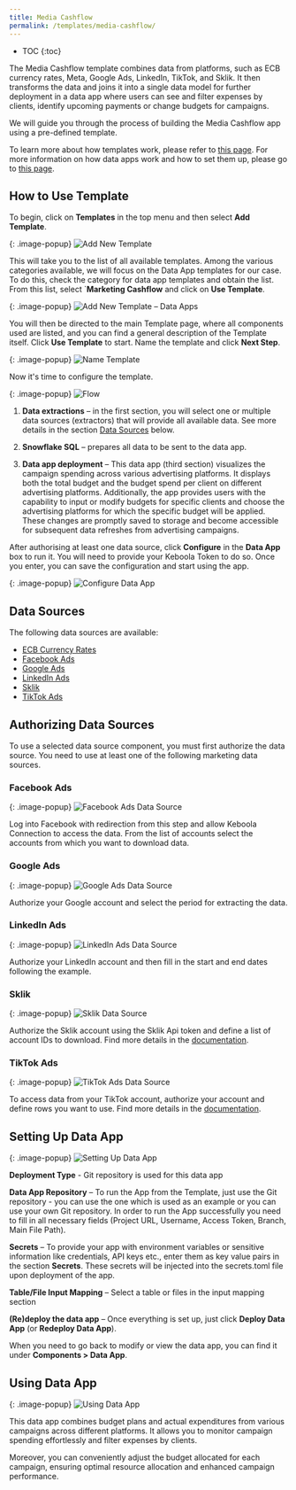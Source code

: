 ```yaml
---
title: Media Cashflow
permalink: /templates/media-cashflow/
---
```


* TOC
{:toc}

The Media Cashflow template combines data from platforms, such as ECB currency rates, Meta, Google Ads, LinkedIn, TikTok, and Sklik. 
It then transforms the data and joins it into a single data model for further deployment in a data app where users can see and filter expenses by clients, 
identify upcoming payments or change budgets for campaigns.

We will guide you through the process of building the Media Cashflow app using a pre-defined template. 

To learn more about how templates work, please refer to [this page](https://help.keboola.com/templates/). 
For more information on how data apps work and how to set them up, please go to [this page](https://help.keboola.com/components/data-apps/).

## How to Use Template
To begin, click on **Templates** in the top menu and then select **Add Template**.

{: .image-popup}
![Add New Template](/templates/media-cashflow/add-template.png)

This will take you to the list of all available templates. Among the various categories available, we will focus on the Data App templates for our case. 
To do this, check the category for data app templates and obtain the list. From this list, select `**Marketing Cashflow** and click on **Use Template**.

{: .image-popup}
![Add New Template – Data Apps](/templates/media-cashflow/new-template-data-apps.png)

You will then be directed to the main Template page, where all components used are listed, and you can find a general description of the Template itself. 
Click **Use Template** to start. Name the template and click **Next Step**.

{: .image-popup}
![Name Template](/templates/media-cashflow/name-template.png)

Now it's time to configure the template.

{: .image-popup}
![Flow](/templates/media-cashflow/flow.png)

1. **Data extractions** – in the first section, you will select one or multiple data sources (extractors) that will provide all available data. See more details in the section [Data Sources](/templates/media-cashflow/#data-sources) below.

2. **Snowflake SQL** – prepares all data to be sent to the data app.

3. **Data app deployment** – This data app (third section) visualizes the campaign spending across various advertising platforms. 
It displays both the total budget and the budget spend per client on different advertising platforms. Additionally,
the app provides users with the capability to input or modify budgets for specific clients and choose the advertising platforms 
for which the specific budget will be applied. These changes are promptly saved to storage and become accessible for subsequent data refreshes 
from advertising campaigns.

After authorising at least one data source, click **Configure** in the **Data App** box to run it. You will need to provide your Keboola Token to do so. 
Once you enter, you can save the configuration and start using the app.

{: .image-popup}
![Configure Data App](/templates/media-cashflow/configure-data-app.png)

## Data Sources
The following data sources are available:

- [ECB Currency Rates](https://fixer.io/documentation)
- [Facebook Ads](https://www.facebook.com/business/)
- [Google Ads](https://ads.google.com/)
- [LinkedIn Ads](https://business.linkedin.com/marketing-solutions/)
- [Sklik](https://www.sklik.cz/)
- [TikTok Ads](https://business-api.tiktok.com/portal/docs?id=1740302848100353)

## Authorizing Data Sources
To use a selected data source component, you must first authorize the data source. You need to use at least one of the following marketing data sources.

### Facebook Ads

{: .image-popup}
![Facebook Ads Data Source](/templates/media-cashflow/fb-ads-source.png)

Log into Facebook with redirection from this step and allow Keboola Connection to access the data.
From the list of accounts select the accounts from which you want to download data.

### Google Ads

{: .image-popup}
![Google Ads Data Source](/templates/media-cashflow/google-ads-source.png)

Authorize your Google account and select the period for extracting the data.

### LinkedIn Ads

{: .image-popup}
![LinkedIn Ads Data Source](/templates/media-cashflow/linkedin-ads-source.png)

Authorize your LinkedIn account and then fill in the start and end dates following the example.

### Sklik

{: .image-popup}
![Sklik Data Source](/templates/media-cashflow/sklik-source.png)

Authorize the Sklik account using the Sklik Api token and define a list of account IDs to download. Find more details in the [documentation](https://help.keboola.com/components/extractors/marketing-sales/sklik/). 

### TikTok Ads

{: .image-popup}
![TikTok Ads Data Source](/templates/media-cashflow/tiktok-ads-source.png)

To access data from your TikTok account, authorize your account and define rows you want to use. Find more details in the [documentation](https://bitbucket.org/kds_consulting_team/kds-team.ex-tiktok-ads/src/master/README.md). 

## Setting Up Data App

{: .image-popup}
![Setting Up Data App](/templates/media-cashflow/setting-up-app.png)

**Deployment Type** - Git repository is used for this data app

**Data App Repository** – To run the App from the Template, just use the Git repository - you can use the one which is used as an example or you can use your own Git repository. In order to run the App successfully you need to fill in all necessary fields (Project URL, Username, Access Token, Branch, Main File Path). 

**Secrets** – To provide your app with environment variables or sensitive information like credentials, API keys etc., enter them as key value pairs in the section **Secrets**. These secrets will be injected into the secrets.toml file upon deployment of the app.

**Table/File Input Mapping** – Select a table or files in the input mapping section

**(Re)deploy the data app** – Once everything is set up, just click **Deploy Data App** (or **Redeploy Data App**).

When you need to go back to modify or view the data app, you can find it under **Components > Data App**. 

## Using Data App

{: .image-popup}
![Using Data App](/templates/media-cashflow/using-data-app.png)

This data app combines budget plans and actual expenditures from various campaigns across different platforms. 
It allows you to monitor campaign spending effortlessly and filter expenses by clients. 

Moreover, you can conveniently adjust the budget allocated for each campaign, ensuring optimal resource allocation and enhanced campaign performance.
